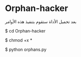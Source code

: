 # Orphan-hacker
بعد تحميل الأداة ستقوم بتنفيذ هذه الأوامر


$ cd Orphan-hacker


$ chmod +x *


$ python orphans.py

